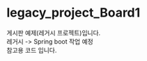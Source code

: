 # legacy_project_Board1
<bold>게시판 예제(레거시 프로젝트)</bold>입니다.<br>
레거시 -> Spring boot 작업 예정<br> 
참고용 코드 입니다.
